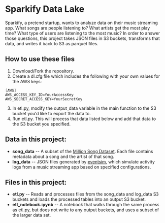 # Sparkify Data Lake

Sparkify, a pretend startup, wants to analyze data on their music streaming app. What songs are people listening to? What artists get the most play time? What type of users are listening to the most music? In order to answer those questions, this project takes JSON files in S3 buckets, transforms that data, and writes it back to S3 as parquet files. 

## How to use these files
1. Download/Fork the repository.
2. Create a dl.cfg file which includes the following with your own values for the AWS keys:
```
[AWS]
AWS_ACCESS_KEY_ID=YourAccessKey
AWS_SECRET_ACCESS_KEY=YourSecretKey
```
3. In etl.py, modify the output_data variable in the main function to the S3 bucket you'd like to export the data to.
4. Run etl.py. This will process that data listed below and add that data to the S3 bucket you specified.

## Data in this project:
- **song_data** -- A subset of the [Million Song Dataset](http://millionsongdataset.com). Each file contains metadata about a song and the artist of that song.
- **log_data** -- JSON files generated by [eventsim](https://github.com/Interana/eventsim), which simulate activity logs from a music streaming app based on specified configurations.

## Files in this project:
- **etl.py** -- Reads and processes files from the song_data and log_data S3 buckets and loads the processed tables into an output S3 bucket.
- **etl_notebook.ipynb** -- A notebook that walks through the same process as etl.py, but does not write to any output buckets, and uses a subset of the larger data set.